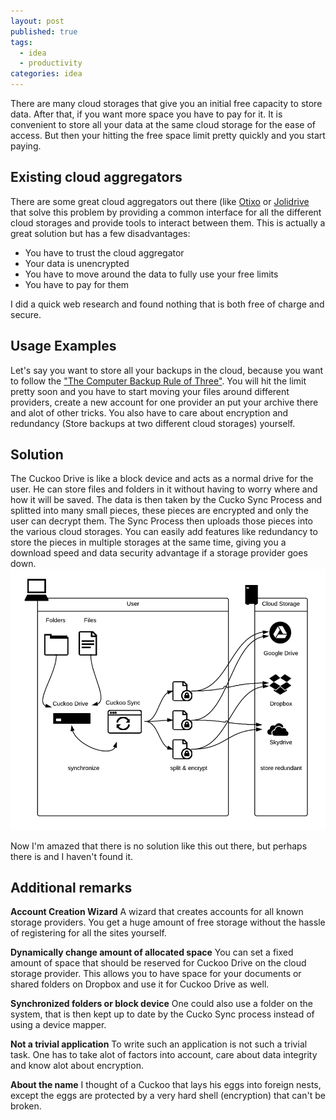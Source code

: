 ```yaml
---
layout: post
published: true
tags: 
  - idea
  - productivity
categories: idea
---
```


There are many cloud storages that give you an initial free capacity to store data. After that, if you want more space you have to pay for it. It  is convenient to store all your data at the same cloud storage for the ease of access. But then your hitting the free space limit pretty quickly and you start paying.

## Existing cloud aggregators

There are some great cloud aggregators out there (like [Otixo](https://www.otixo.com/ "Otixo Cloud Aggregator") or [Jolidrive](http://www.jolicloud.com/ "Jolidrive Cloud Aggregator") that solve this problem by providing a common interface for all the different cloud storages and provide tools to interact between them. This is actually a great solution but has a few disadvantages:
- You have to trust the cloud aggregator
- Your data is unencrypted
- You have to move around the data to fully use your free limits
- You have to pay for them

I did a quick web research and found nothing that is both free of charge and secure.

## Usage Examples
Let's say you want to store all your backups in the cloud, because you want to follow 
the ["The Computer Backup Rule of Three"](http://www.hanselman.com/blog/TheComputerBackupRuleOfThree.aspx). You will hit the limit pretty soon and you have to start moving your files around different providers, create a new account for one provider an put your archive there and alot of other tricks. You also have to care about encryption and redundancy (Store backups at two different cloud storages) yourself. 

## Solution
The Cuckoo Drive is like a block device and acts as a normal drive for the user. He can store files and folders in it without having to worry where and how it will be saved. The data is then taken by the Cucko Sync Process and splitted into many small pieces, these pieces are encrypted and only the user can decrypt them. The Sync Process then uploads those pieces into the various cloud storages. You can easily add features like redundancy to store the pieces in multiple storages at the same time, giving you a download speed and data security advantage if a storage provider goes down. 
![Cuckoo Drive Concept](/media/cuckoodrive_concept.png)

Now I'm amazed that there is no solution like this out there, but perhaps there is and I haven't found it.

## Additional remarks

**Account Creation Wizard**
A wizard that creates accounts for all known storage providers. You get a huge amount of free storage without the hassle of registering for all the sites yourself.

**Dynamically change amount of allocated space**
You can set a fixed amount of space that should be reserved for Cuckoo Drive on the cloud storage provider. This allows you to have space for your documents or shared folders on Dropbox and use it for Cuckoo Drive as well.

**Synchronized folders or block device**
One could also use a folder on the system, that is then kept up to date by the Cucko Sync process instead of using a device mapper.

**Not a trivial application**
To write such an application is not such a trivial task. One has to take alot of factors into account, care about data integrity and know alot about encryption.

**About the name**
I thought of a Cuckoo that lays his eggs into foreign nests, except the eggs are protected by a very hard shell (encryption) that can't be broken.